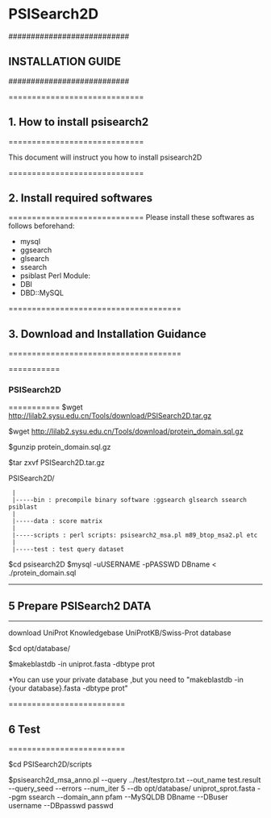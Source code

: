 # PSISearch2D
\###########################  

##   INSTALLATION GUIDE  ##  

\###########################

=============================  

## 1. How to install psisearch2  

=============================  

This document will instruct you how to install psisearch2D

=============================  

## 2. Install required softwares  

=============================
Please install these softwares as follows beforehand:  

* mysql
* ggsearch
* glsearch
* ssearch
* psiblast
Perl Module:
* DBI
* DBD::MySQL

=====================================  

## 3. Download and Installation Guidance  

=====================================  

===========  

### PSISearch2D  

===========
$wget http://lilab2.sysu.edu.cn/Tools/download/PSISearch2D.tar.gz  

$wget http://lilab2.sysu.edu.cn/Tools/download/protein_domain.sql.gz  

$gunzip protein_domain.sql.gz  

$tar zxvf PSISearch2D.tar.gz  

PSISearch2D/  

     |       
     |-----bin : precompile binary software :ggsearch glsearch ssearch psiblast       
     |       
     |-----data : score matrix       
     |       
     |-----scripts : perl scripts: psisearch2_msa.pl m89_btop_msa2.pl etc       
     |     
     |-----test : test query dataset  
     
 $cd psisearch2D
 $mysql -uUSERNAME -pPASSWD DBname < ./protein_domain.sql

------------------------  

## 5 Prepare PSISearch2 DATA  

------------------------  

download UniProt Knowledgebase UniProtKB/Swiss-Prot database  

$cd opt/database/  

$makeblastdb -in uniprot.fasta -dbtype prot 

 
*You can use your private database ,but you need to "makeblastdb -in {your database}.fasta -dbtype prot"
 

=========================  

## 6 Test  

=========================  

$cd PSISearch2D/scripts  

$psisearch2d_msa_anno.pl --query ../test/testpro.txt --out_name test.result --query_seed --errors --num_iter 5 --db opt/database/ uniprot_sprot.fasta --pgm ssearch --domain_ann pfam --MySQLDB DBname --DBuser username --DBpasswd passwd
